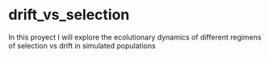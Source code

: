 # drift_vs_selection
In this proyect I will explore the ecolutionary dynamics of different regimens of selection vs drift in simulated populations
